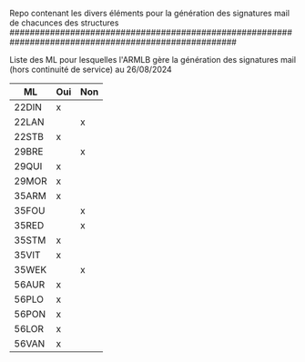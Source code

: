 Repo contenant les divers éléments pour la génération des signatures mail de chacunces des structures
#####################################################################################################

Liste des ML pour lesquelles l'ARMLB gère la génération des signatures mail (hors continuité de service) au 26/08/2024

|ML         |Oui      |Non
|---------|-------|-------|
|22DIN|x                  |
|22LAN||x                 |
|22STB|x                  |
|29BRE||x                 |
|29QUI|x                  |
|29MOR|x                  |
|35ARM|x                  |
|35FOU||x                 |
|35RED||x                 |
|35STM|x                  |
|35VIT|x                  |
|35WEK||x                 |
|56AUR|x                  |
|56PLO|x                  |
|56PON|x                  |
|56LOR|x                  |
|56VAN|x                  |
